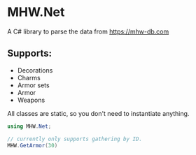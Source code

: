 # MHW.Net
A C# library to parse the data from https://mhw-db.com

## Supports:
- Decorations
- Charms
- Armor sets
- Armor
- Weapons

All classes are static, so you don't need to instantiate anything.
```cs
using MHW.Net;

// currently only supports gathering by ID.
MHW.GetArmor(30)
```
